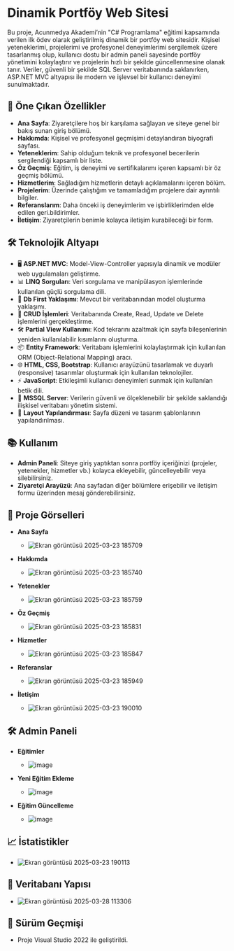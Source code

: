 # Dinamik Portföy Web Sitesi
Bu proje, Acunmedya Akademi’nin "C# Programlama" eğitimi kapsamında verilen ilk ödev olarak geliştirilmiş dinamik bir portföy web sitesidir. Kişisel yeteneklerimi, projelerimi ve profesyonel deneyimlerimi sergilemek üzere tasarlanmış olup, kullanıcı dostu bir admin paneli sayesinde portföy yönetimini kolaylaştırır ve projelerin hızlı bir şekilde güncellenmesine olanak tanır. Veriler, güvenli bir şekilde SQL Server veritabanında saklanırken, ASP.NET MVC altyapısı ile modern ve işlevsel bir kullanıcı deneyimi sunulmaktadır.

## 📝 Öne Çıkan Özellikler
- **Ana Sayfa**: Ziyaretçilere hoş bir karşılama sağlayan ve siteye genel bir bakış sunan giriş bölümü.
- **Hakkımda**: Kişisel ve profesyonel geçmişimi detaylandıran biyografi sayfası.
- **Yeteneklerim**: Sahip olduğum teknik ve profesyonel becerilerin sergilendiği kapsamlı bir liste.
- **Öz Geçmiş**: Eğitim, iş deneyimi ve sertifikalarımı içeren kapsamlı bir öz geçmiş bölümü.
- **Hizmetlerim**: Sağladığım hizmetlerin detaylı açıklamalarını içeren bölüm.
- **Projelerim**: Üzerinde çalıştığım ve tamamladığım projelere dair ayrıntılı bilgiler.
- **Referanslarım**: Daha önceki iş deneyimlerim ve işbirliklerimden elde edilen geri.bildirimler.
- **İletişim**: Ziyaretçilerin benimle kolayca iletişim kurabileceği bir form.

## 🛠️ Teknolojik Altyapı

- 🖥️ **ASP.NET MVC**: Model-View-Controller yapısıyla dinamik ve modüler web uygulamaları geliştirme.
- 📊 **LINQ Sorguları**: Veri sorgulama ve manipülasyon işlemlerinde kullanılan güçlü sorgulama dili.
- 📂 **Db First Yaklaşımı**: Mevcut bir veritabanından model oluşturma yaklaşımı.
- 🔄 **CRUD İşlemleri**: Veritabanında Create, Read, Update ve Delete işlemlerini gerçekleştirme.
- 🛠️ **Partial View Kullanımı**: Kod tekrarını azaltmak için sayfa bileşenlerinin yeniden kullanılabilir kısımlarını oluşturma.
- 📦 **Entity Framework**: Veritabanı işlemlerini kolaylaştırmak için kullanılan ORM (Object-Relational Mapping) aracı.
- 🌐 **HTML, CSS, Bootstrap**: Kullanıcı arayüzünü tasarlamak ve duyarlı (responsive) tasarımlar oluşturmak için kullanılan teknolojiler.
- ⚡ **JavaScript**: Etkileşimli kullanıcı deneyimleri sunmak için kullanılan betik dili.
- 💾 **MSSQL Server**: Verilerin güvenli ve ölçeklenebilir bir şekilde saklandığı ilişkisel veritabanı yönetim sistemi.
- 📑 **Layout Yapılandırması**: Sayfa düzeni ve tasarım şablonlarının yapılandırılması.

## 📚 Kullanım
- **Admin Paneli**: Siteye giriş yaptıktan sonra portföy içeriğinizi (projeler, yetenekler, hizmetler vb.) kolayca ekleyebilir, güncelleyebilir veya silebilirsiniz.
- **Ziyaretçi Arayüzü**: Ana sayfadan diğer bölümlere erişebilir ve iletişim formu üzerinden mesaj gönderebilirsiniz.

## 📸 Proje Görselleri

- **Ana Sayfa**
  - ![Ekran görüntüsü 2025-03-23 185709](https://github.com/user-attachments/assets/930b75bb-1d23-4e7b-beca-a49bb3038e7f)

- **Hakkımda**
  - ![Ekran görüntüsü 2025-03-23 185740](https://github.com/user-attachments/assets/b3172e65-90a1-49e9-88e3-6695a1e1be48)

- **Yetenekler**
  - ![Ekran görüntüsü 2025-03-23 185759](https://github.com/user-attachments/assets/6ed8727d-3fe6-4493-adb3-a94833d1e44c) 

- **Öz Geçmiş**
  - ![Ekran görüntüsü 2025-03-23 185831](https://github.com/user-attachments/assets/9dc0ec27-17bd-4cd2-9ede-046ef9853f33)

- **Hizmetler**
  - ![Ekran görüntüsü 2025-03-23 185847](https://github.com/user-attachments/assets/329a4866-560c-4996-b21b-ee2959c35932)

- **Referanslar** 
  - ![Ekran görüntüsü 2025-03-23 185949](https://github.com/user-attachments/assets/4a029eea-e7fa-4171-a52d-f8db666e77ea)

- **İletişim** 
  -  ![Ekran görüntüsü 2025-03-23 190010](https://github.com/user-attachments/assets/6eb7edc3-1964-4889-ab6c-76323d89a98d)


## 🛠️ Admin Paneli

- **Eğitimler**
  - ![image](https://github.com/user-attachments/assets/0ddccefd-fd28-4e0e-a948-850b1a1c44d6)

- **Yeni Eğitim Ekleme**
  - ![image](https://github.com/user-attachments/assets/a8505767-cdec-447c-b68d-e2824b6ab543)

- **Eğitim Güncelleme**
  - ![image](https://github.com/user-attachments/assets/ccc0639d-f1fa-45a4-80f6-0e3849cf66d0)

## 📈 İstatistikler
- ![Ekran görüntüsü 2025-03-23 190113](https://github.com/user-attachments/assets/9eb32a7d-4167-4bc3-bc4b-c6b831d27964)


## 📝 Veritabanı Yapısı
- ![Ekran görüntüsü 2025-03-28 113306](https://github.com/user-attachments/assets/f466fd6c-ca9e-4149-af76-c211c9bade03)


## 📜 Sürüm Geçmişi
- Proje Visual Studio 2022 ile geliştirildi.
